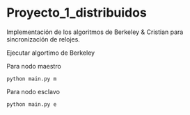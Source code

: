 # Proyecto_1_distribuidos

Implementación de los algoritmos de Berkeley & Cristian para sincronización de relojes.

Ejecutar algortimo de Berkeley

Para nodo maestro

`python main.py m`

Para nodo esclavo

`python main.py e`
